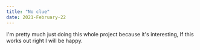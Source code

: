 ```yaml
---
title: "No clue"
date: 2021-February-22
---
```

I'm pretty much just doing this whole project because it's interesting, If this works out right I will be happy.
